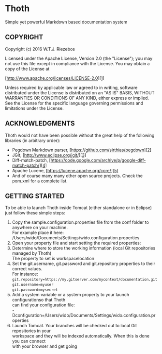 # Thoth
Simple yet powerful Markdown based documentation system

COPYRIGHT
---- 
Copyright (c) 2016 W.T.J. Riezebos

Licensed under the Apache License, Version 2.0 (the "License");
you may not use this file except in compliance with the License.
You may obtain a copy of the License at

[http://www.apache.org/licenses/LICENSE-2.0][1]

Unless required by applicable law or agreed to in writing, software
distributed under the License is distributed on an "AS IS" BASIS,
WITHOUT WARRANTIES OR CONDITIONS OF ANY KIND, either express or implied.
See the License for the specific language governing permissions and
limitations under the License.

ACKNOWLEDGMENTS
---- 

Thoth would not have been possible without the great help of the following libraries (in arbitrary order):

- Pegdown Markdown parser, [https://github.com/sirthias/pegdown][2]
- JGit, [http://www.eclipse.org/jgit/][3]
- Diff-match-patch, [https://code.google.com/archive/p/google-diff-match-patch/][4]
- Apache Lucene, [https://lucene.apache.org/core/][5]
- And of course many many other open source projects. Check the pom.xml for a complete list. 

GETTING STARTED
---- 

To be able to launch Thoth inside Tomcat (either standalone or in Eclipse) just follow these simple steps:

1. Copy the sample.configuration.properties file from the conf folder to anywhere on your machine.  
	For example place it here: /Users/wido/Documents/Settings/wido.configuration.properties
2. Open your property file and start setting the required properties:
3. Determine where to store the working information (local Git repositories managed by Thoth)  
	The property to set is workspacelocation
4. Set the git.username, git.password and git.repository properties to their correct values.  
	For instance:   
	`git.repository=https://my.gitserver.com/mycontext/documentation.git`  
	`git.username=myuser`  
	`git.password=mysecret`
5. Add a system variable or a system property to your launch configurationso that Thoth  
	can find your configuration file:  
	-Dconfiguration=/Users/wido/Documents/Settings/wido.configuration.properties
6. Launch Tomcat. Your branches will be checked out to local Git repositories in your  
	workspace and they will be indexed automatically. When this is done you can connect  
	with your browser and get going

[1]:	http://www.apache.org/licenses/LICENSE-2.0
[2]:	https://github.com/sirthias/pegdown
[3]:	http://www.eclipse.org/jgit/
[4]:	https://code.google.com/archive/p/google-diff-match-patch/
[5]:	https://lucene.apache.org/core/

